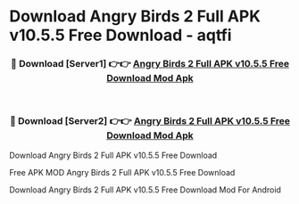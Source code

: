 # Download Angry Birds 2 Full APK v10.5.5 Free Download - aqtfi



<div align="center">
<h3>🔴 Download [Server1] 👉👉 <a href="https://momento.my/?title=Angry_Birds_2_Full_APK_v10.5.5_Free_Download">Angry Birds 2 Full APK v10.5.5 Free Download Mod Apk</a></h3><br>

<h3>🔴 Download [Server2] 👉👉 <a href="https://momento.my/?title=Angry_Birds_2_Full_APK_v10.5.5_Free_Download">Angry Birds 2 Full APK v10.5.5 Free Download Mod Apk</a></h3>
</div>



Download Angry Birds 2 Full APK v10.5.5 Free Download 

Free APK MOD Angry Birds 2 Full APK v10.5.5 Free Download 

Download Angry Birds 2 Full APK v10.5.5 Free Download Mod For Android
